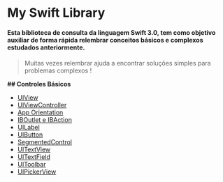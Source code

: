 # My Swift Library
#### Esta biblioteca de consulta da linguagem Swift 3.0, tem como objetivo auxiliar de forma rápida relembrar conceitos básicos e complexos estudados anteriormente.

#### 

> Muitas vezes relembrar ajuda a encontrar soluções simples para problemas complexos !

**## Controles Básicos**

 - [UIView](https://github.com/cauescalzaretto/Swift_Controls_Basic_UIView)
 - [UIViewController](https://github.com/cauescalzaretto/Swift_Controls_Basic_UIViewControler)
 - [App Orientation](https://github.com/cauescalzaretto/Swift_Controls_Basic_AppOrientation)
 - [IBOutlet e IBAction](https://github.com/cauescalzaretto/Swift_Controls_Basic_IBOutLet_IBAction)
 - [UILabel](https://github.com/cauescalzaretto/Swift_Controls_Basic_UILabel)
 - [UIButton](https://github.com/cauescalzaretto/Swift_Controls_Basic_UIButton)
 - [SegmentedControl](https://github.com/cauescalzaretto/Swift_Controls_Basic_SegmentedControl)
 - [UITextView](https://github.com/cauescalzaretto/Swift_Controls_Basic_UITextView)
 - [UITextField](https://github.com/cauescalzaretto/Swift_Controls_Basic_UITextField)
 - [UIToolbar](https://github.com/cauescalzaretto/Swift_Controls_Basic_UIToolbar) 
 - [UIPickerView](https://github.com/cauescalzaretto/Swift_Controls_Basic_UIPickerView)
 

